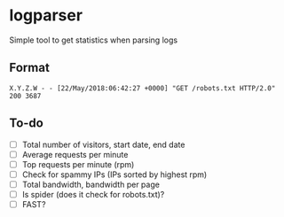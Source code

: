 # logparser
Simple tool to get statistics when parsing logs

## Format

```
X.Y.Z.W - - [22/May/2018:06:42:27 +0000] "GET /robots.txt HTTP/2.0" 200 3687
```
## To-do

- [ ] Total number of visitors, start date, end date
- [ ] Average requests per minute
- [ ] Top requests per minute (rpm)
- [ ] Check for spammy IPs (IPs sorted by highest rpm)
- [ ] Total bandwidth, bandwidth per page
- [ ] Is spider (does it check for robots.txt)?
- [ ] FAST?
